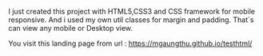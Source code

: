 I just created this project with HTML5,CSS3 and CSS framework for mobile responsive. And i used my own util classes for margin and padding.
That`s can view any mobile or Desktop view. 

You visit this landing page from url : https://mgaungthu.github.io/testhtml/
